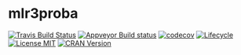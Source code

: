 # mlr3proba

[![Travis Build Status](https://travis-ci.com/RaphaelS1/mlr3proba.svg?branch=master)](https://travis-ci.com/RaphaelS1/mlr3proba)
[![Appveyor Build status](https://ci.appveyor.com/api/projects/status/vc0b3o2mir3hhsvv?svg=true)](https://ci.appveyor.com/project/RaphaelS1/mlr3proba)
[![codecov](https://codecov.io/gh/RaphaelS1/mlr3proba/branch/master/graph/badge.svg?token=sikXC5hvIw)](https://codecov.io/gh/RaphaelS1/mlr3proba)
[![Lifecycle](https://img.shields.io/badge/lifecycle-experimental-orange.svg)](https://img.shields.io/badge/lifecycle-experimental-orange.svg)
[![License MIT](https://img.shields.io/badge/License-MIT-yellow.svg)](https://opensource.org/licenses/MIT)
[![CRAN Version](https://www.r-pkg.org/badges/version-ago/mlr3proba)](https://www.r-pkg.org/badges/version-ago/mlr3proba)

<!-- <https://cranlogs.r-pkg.org/badges/grand-total/distr6?color=brightgreen> -->
<!-- [![dependencies](https://tinyverse.netlify.com/badge/mlr3proba)](https://CRAN.R-project.org/package=mlr3proba) -->
<!-- [![CRAN Checks](https://cranchecks.info/badges/summary/mlr3proba)](https://cran.r-project.org/web/checks/check_results_mlr3proba.html)-->
